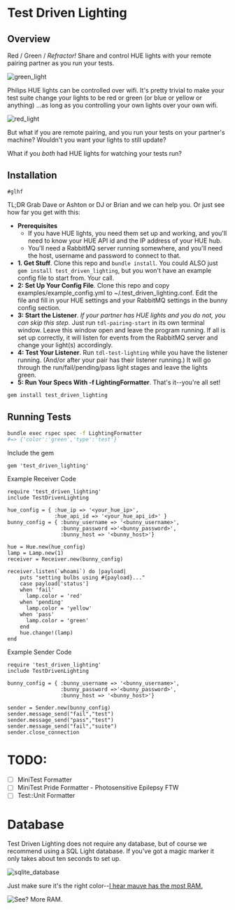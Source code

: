 # Test Driven Lighting

## Overview
Red / Green / _Refractor!_ Share and control HUE lights with your remote pairing
partner as you run your tests.

![green_light](https://user-images.githubusercontent.com/28605/33732794-8fb979e6-db55-11e7-9228-adb195e2aac3.jpg)

Philips HUE lights can be controlled over wifi. It's pretty trivial to make your
test suite change your lights to be red or green (or blue or yellow or anything)
...as long as you controlling your own lights over your own wifi.

![red_light](https://user-images.githubusercontent.com/28605/33732797-91ecf72e-db55-11e7-83af-088091ef926e.jpg)

But what if you are remote pairing, and you run your tests on your partner's
machine? Wouldn't you want your lights to still update?

What if you _both_ had HUE lights for watching your tests run?

## Installation

`#glhf`

TL;DR Grab Dave or Ashton or DJ or Brian and we can help you. Or just see how
far you get with this:

* **Prerequisites**
  * If you have HUE lights, you need them set up and working, and you'll need to
    know your HUE API id and the IP address of your HUE hub.
  * You'll need a RabbitMQ server running somewhere, and you'll need the host,
    username and password to connect to that.
* **1. Get Stuff**. Clone this repo and `bundle install`. You could ALSO just
  `gem install test_driven_lighting`, but you won't have an example config file
  to start from. Your call.
* **2: Set Up Your Config File**. Clone this repo and copy
  examples/example_config.yml to ~/.test_driven_lighting.conf. Edit the file and
  fill in your HUE settings and your RabbitMQ settings in the bunny config
  section.
* **3: Start the Listener**. _If your partner has HUE lights and you do not, you
  can skip this step._ Just run `tdl-pairing-start` in its own terminal
  window. Leave this window open and leave the program running. If all is set up
  correctly, it will listen for events from the RabbitMQ server and change your
  light(s) accordingly.
* **4: Test Your Listener**. Run `tdl-test-lighting` while you have the listener
  running. (And/or after your pair has their listener running.) It will go
  through the run/fail/pending/pass light stages and leave the lights green.
* **5: Run Your Specs With -f LightingFormatter**. That's it--you're all set!

```bash
gem install test_driven_lighting

```


## Running Tests

```bash
bundle exec rspec spec -f LightingFormatter
#=> {'color':'green','type':'test'}`
```

Include the gem
```
gem 'test_driven_lighting'
```

Example Receiver Code
```
require 'test_driven_lighting'
include TestDrivenLighting

hue_config = { :hue_ip => '<your_hue_ip>',
               :hue_api_id => '<your_hue_api_id>' }
bunny_config = { :bunny_username => '<bunny_username>',
                 :bunny_password =>'<bunny_password>',
                 :bunny_host => '<bunny_host>'}

hue = Hue.new(hue_config)
lamp = Lamp.new(1)
receiver = Receiver.new(bunny_config)

receiver.listen(`whoami`) do |payload|
    puts "setting bulbs using #{payload}..."
    case payload['status']
    when 'fail'
      lamp.color = 'red'
    when 'pending'
      lamp.color = 'yellow'
    when 'pass'
      lamp.color = 'green'
    end
    hue.change!(lamp)
end

```

Example Sender Code
```
require 'test_driven_lighting'
include TestDrivenLighting

bunny_config = { :bunny_username => '<bunny_username>',
                 :bunny_password =>'<bunny_password>',
                 :bunny_host => '<bunny_host>'}

sender = Sender.new(bunny_config)
sender.message_send("fail","test")
sender.message_send("pass","test")
sender.message_send("fail","suite")
sender.close_connection
```

# TODO:

- [ ] MiniTest Formatter
- [ ] MiniTest Pride Formatter - Photosensitive Epilepsy FTW
- [ ] Test::Unit Formatter

# Database

Test Driven Lighting does not require any database, but of course we recommend
using a SQL Light database. If you've got a magic marker it only takes about ten
seconds to set up.

![sqlite_database](https://user-images.githubusercontent.com/28605/33732394-5e9ded84-db54-11e7-8851-a3bb214baba5.jpg)

Just make sure it's the right color--[I hear mauve has the most RAM.](http://dilbert.com/strip/1995-11-17)

![See? More RAM.](https://user-images.githubusercontent.com/28605/33732397-60ef1e28-db54-11e7-8abd-8efe5a9f093c.jpg)
